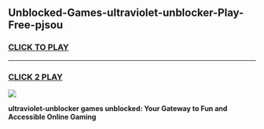 
## Unblocked-Games-ultraviolet-unblocker-Play-Free-pjsou
<h3>
<a href="https://premium76.site?title=ultraviolet-unblocker&ref=12A">CLICK TO PLAY</a></h3>
<hr>

<h3>
<a href="https://premium76.site?title=ultraviolet-unblocker&ref=12A">CLICK 2 PLAY</a>
  
</h3>

<a href="https://premium76.site?title=ultraviolet-unblocker&ref=12A"><img src="https://clearcache.store/games.png"></a>


**ultraviolet-unblocker games unblocked: Your Gateway to Fun and Accessible Online Gaming**
